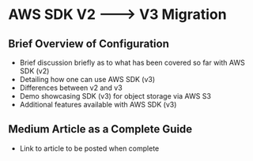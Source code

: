 # AWS SDK V2 ---> V3 Migration

## Brief Overview of Configuration

- Brief discussion briefly as to what has been covered so far with AWS SDK (v2)
- Detailing how one can use AWS SDK (v3)
- Differences between v2 and v3
- Demo showcasing SDK (v3) for object storage via AWS S3
- Additional features available with AWS SDK (v3)

## Medium Article as a Complete Guide
- Link to article to be posted when complete